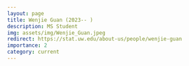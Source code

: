 ```yaml
---
layout: page
title: Wenjie Guan (2023-- )
description: MS Student
img: assets/img/Wenjie_Guan.jpeg 
redirect: https://stat.uw.edu/about-us/people/wenjie-guan
importance: 2
category: current
---
```

